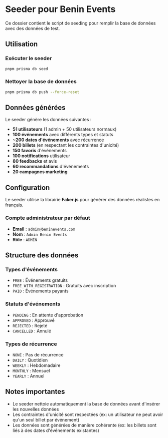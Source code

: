 # Seeder pour Benin Events

Ce dossier contient le script de seeding pour remplir la base de données avec des données de test.

## Utilisation

### Exécuter le seeder

```bash
pnpm prisma db seed
```

### Nettoyer la base de données

```bash
pnpm prisma db push --force-reset
```

## Données générées

Le seeder génère les données suivantes :

- **51 utilisateurs** (1 admin + 50 utilisateurs normaux)
- **100 événements** avec différents types et statuts
- **~200 dates d'événements** avec récurrence
- **200 billets** (en respectant les contraintes d'unicité)
- **150 favoris** d'événements
- **100 notifications** utilisateur
- **80 feedbacks** et avis
- **60 recommandations** d'événements
- **20 campagnes marketing**

## Configuration

Le seeder utilise la librairie **Faker.js** pour générer des données réalistes en français.

### Compte administrateur par défaut

- **Email** : `admin@beninevents.com`
- **Nom** : `Admin Benin Events`
- **Rôle** : `ADMIN`

## Structure des données

### Types d'événements
- `FREE` : Événements gratuits
- `FREE_WITH_REGISTRATION` : Gratuits avec inscription
- `PAID` : Événements payants

### Statuts d'événements
- `PENDING` : En attente d'approbation
- `APPROVED` : Approuvé
- `REJECTED` : Rejeté
- `CANCELLED` : Annulé

### Types de récurrence
- `NONE` : Pas de récurrence
- `DAILY` : Quotidien
- `WEEKLY` : Hebdomadaire
- `MONTHLY` : Mensuel
- `YEARLY` : Annuel

## Notes importantes

- Le seeder nettoie automatiquement la base de données avant d'insérer les nouvelles données
- Les contraintes d'unicité sont respectées (ex: un utilisateur ne peut avoir qu'un seul billet par événement)
- Les données sont générées de manière cohérente (ex: les billets sont liés à des dates d'événements existantes)
